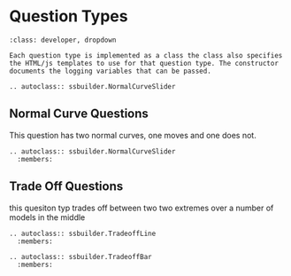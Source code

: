 # Question Types 

```{admonition} Question Impelementation
:class: developer, dropdown

Each question type is implemented as a class the class also specifies the HTML/js templates to use for that question type. The constructor documents the logging variables that can be passed. 
```

```{eval-rst}
.. autoclass:: ssbuilder.NormalCurveSlider
```

## Normal Curve Questions

This question has two normal curves, one moves and one does not. 
```{eval-rst}
.. autoclass:: ssbuilder.NormalCurveSlider
  :members:
```




## Trade Off Questions

this quesiton typ trades off between two two extremes over a number of models in the middle

<!-- example comment -->


```{eval-rst}
.. autoclass:: ssbuilder.TradeoffLine
  :members:
```

```{eval-rst}
.. autoclass:: ssbuilder.TradeoffBar
  :members:
```

## 

